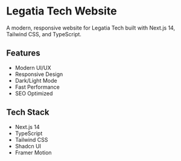 # Legatia Tech Website

A modern, responsive website for Legatia Tech built with Next.js 14, Tailwind CSS, and TypeScript.

## Features

- Modern UI/UX
- Responsive Design
- Dark/Light Mode
- Fast Performance
- SEO Optimized

## Tech Stack

- Next.js 14
- TypeScript
- Tailwind CSS
- Shadcn UI
- Framer Motion


